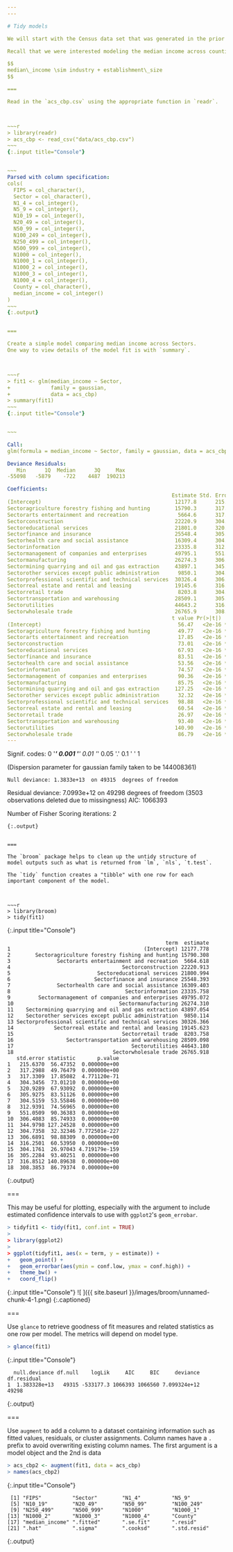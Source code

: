 ```yaml
---
---

# Tidy models

We will start with the Census data set that was generated in the prior lesson.

Recall that we were interested modeling the median income across counties. 

$$
median\_income \sim industry + establishment\_size
$$

===

Read in the `acs_cbp.csv` using the appropriate function in `readr`. 



~~~r
> library(readr)
> acs_cbp <- read_csv("data/acs_cbp.csv")
~~~
{:.input title="Console"}


~~~
Parsed with column specification:
cols(
  FIPS = col_character(),
  Sector = col_character(),
  N1_4 = col_integer(),
  N5_9 = col_integer(),
  N10_19 = col_integer(),
  N20_49 = col_integer(),
  N50_99 = col_integer(),
  N100_249 = col_integer(),
  N250_499 = col_integer(),
  N500_999 = col_integer(),
  N1000 = col_integer(),
  N1000_1 = col_integer(),
  N1000_2 = col_integer(),
  N1000_3 = col_integer(),
  N1000_4 = col_integer(),
  County = col_character(),
  median_income = col_integer()
)
~~~
{:.output}


===

Create a simple model comparing median income across Sectors. 
One way to view details of the model fit is with `summary`. 



~~~r
> fit1 <- glm(median_income ~ Sector, 
+             family = gaussian, 
+             data = acs_cbp)
> summary(fit1)
~~~
{:.input title="Console"}


~~~

Call:
glm(formula = median_income ~ Sector, family = gaussian, data = acs_cbp)

Deviance Residuals: 
   Min      1Q  Median      3Q     Max  
-55098   -5879    -722    4487  190213  

Coefficients:
                                                     Estimate Std. Error
(Intercept)                                           12177.8      215.6
Sectoragriculture forestry fishing and hunting        15790.3      317.3
Sectorarts entertainment and recreation                5664.6      317.3
Sectorconstruction                                    22220.9      304.3
Sectoreducational services                            21801.0      320.9
Sectorfinance and insurance                           25548.4      305.9
Sectorhealth care and social assistance               16309.4      304.5
Sectorinformation                                     23335.8      312.9
Sectormanagement of companies and enterprises         49795.1      551.1
Sectormanufacturing                                   26274.3      306.4
Sectormining quarrying and oil and gas extraction     43897.1      345.0
Sectorother services except public administration      9850.1      304.7
Sectorprofessional scientific and technical services  30326.4      306.7
Sectorreal estate and rental and leasing              19145.6      316.3
Sectorretail trade                                     8203.8      304.2
Sectortransportation and warehousing                  28509.1      305.2
Sectorutilities                                       44643.2      316.9
Sectorwholesale trade                                 26765.9      308.4
                                                     t value Pr(>|t|)    
(Intercept)                                            56.47   <2e-16 ***
Sectoragriculture forestry fishing and hunting         49.77   <2e-16 ***
Sectorarts entertainment and recreation                17.85   <2e-16 ***
Sectorconstruction                                     73.01   <2e-16 ***
Sectoreducational services                             67.93   <2e-16 ***
Sectorfinance and insurance                            83.51   <2e-16 ***
Sectorhealth care and social assistance                53.56   <2e-16 ***
Sectorinformation                                      74.57   <2e-16 ***
Sectormanagement of companies and enterprises          90.36   <2e-16 ***
Sectormanufacturing                                    85.75   <2e-16 ***
Sectormining quarrying and oil and gas extraction     127.25   <2e-16 ***
Sectorother services except public administration      32.32   <2e-16 ***
Sectorprofessional scientific and technical services   98.88   <2e-16 ***
Sectorreal estate and rental and leasing               60.54   <2e-16 ***
Sectorretail trade                                     26.97   <2e-16 ***
Sectortransportation and warehousing                   93.40   <2e-16 ***
Sectorutilities                                       140.90   <2e-16 ***
Sectorwholesale trade                                  86.79   <2e-16 ***
---
```

Signif. codes:  0 '***' 0.001 '**' 0.01 '*' 0.05 '.' 0.1 ' ' 1

(Dispersion parameter for gaussian family taken to be 144008361)

    Null deviance: 1.3833e+13  on 49315  degrees of freedom
Residual deviance: 7.0993e+12  on 49298  degrees of freedom
  (3503 observations deleted due to missingness)
AIC: 1066393

Number of Fisher Scoring iterations: 2
~~~
{:.output}


===

The `broom` package helps to clean up the untidy structure of
model outputs such as what is returned from `lm`, `nls`, `t.test`. 

The `tidy` function creates a "tibble" with one row for each
important component of the model.



~~~r
> library(broom)
> tidy(fit1)
~~~
{:.input title="Console"}


~~~
                                                   term  estimate
1                                           (Intercept) 12177.778
2        Sectoragriculture forestry fishing and hunting 15790.308
3               Sectorarts entertainment and recreation  5664.618
4                                    Sectorconstruction 22220.913
5                            Sectoreducational services 21800.994
6                           Sectorfinance and insurance 25548.393
7               Sectorhealth care and social assistance 16309.403
8                                     Sectorinformation 23335.758
9         Sectormanagement of companies and enterprises 49795.072
10                                  Sectormanufacturing 26274.310
11    Sectormining quarrying and oil and gas extraction 43897.054
12    Sectorother services except public administration  9850.114
13 Sectorprofessional scientific and technical services 30326.366
14             Sectorreal estate and rental and leasing 19145.623
15                                   Sectorretail trade  8203.758
16                 Sectortransportation and warehousing 28509.098
17                                      Sectorutilities 44643.180
18                                Sectorwholesale trade 26765.918
   std.error statistic       p.value
1   215.6370  56.47352  0.000000e+00
2   317.2988  49.76479  0.000000e+00
3   317.3309  17.85082  4.771120e-71
4   304.3456  73.01210  0.000000e+00
5   320.9289  67.93092  0.000000e+00
6   305.9275  83.51126  0.000000e+00
7   304.5159  53.55846  0.000000e+00
8   312.9391  74.56965  0.000000e+00
9   551.0509  90.36383  0.000000e+00
10  306.4083  85.74933  0.000000e+00
11  344.9798 127.24528  0.000000e+00
12  304.7358  32.32346 7.772501e-227
13  306.6891  98.88309  0.000000e+00
14  316.2501  60.53950  0.000000e+00
15  304.1761  26.97043 4.719179e-159
16  305.2284  93.40251  0.000000e+00
17  316.8512 140.89638  0.000000e+00
18  308.3853  86.79374  0.000000e+00
~~~
{:.output}


===

This may be useful for plotting, especially with the argument 
to include estimated confidence intervals to use with `ggplot2`'s
`geom_errobar`.



~~~r
> tidyfit1 <- tidy(fit1, conf.int = TRUE)
> 
> library(ggplot2)
> 
> ggplot(tidyfit1, aes(x = term, y = estimate)) +
+   geom_point() +
+   geom_errorbar(aes(ymin = conf.low, ymax = conf.high)) + 
+   theme_bw() +
+   coord_flip()
~~~
{:.input title="Console"}
![ ]({{ site.baseurl }}/images/broom/unnamed-chunk-4-1.png)
{:.captioned}

===

Use `glance` to retrieve goodness of fit measures and related statistics
as one row per model. The metrics will depend on model type. 



~~~r
> glance(fit1)
~~~
{:.input title="Console"}


~~~
  null.deviance df.null    logLik     AIC     BIC     deviance df.residual
1  1.383328e+13   49315 -533177.3 1066393 1066560 7.099324e+12       49298
~~~
{:.output}


===

Use `augment` to add a column to a dataset containing information such as fitted values,
residuals, or cluster assignments. Column names have a `.` prefix to avoid overwriting
existing column names. The first argument is a model object and the 2nd is data



~~~r
> acs_cbp2 <- augment(fit1, data = acs_cbp)
> names(acs_cbp2)
~~~
{:.input title="Console"}


~~~
 [1] "FIPS"          "Sector"        "N1_4"          "N5_9"         
 [5] "N10_19"        "N20_49"        "N50_99"        "N100_249"     
 [9] "N250_499"      "N500_999"      "N1000"         "N1000_1"      
[13] "N1000_2"       "N1000_3"       "N1000_4"       "County"       
[17] "median_income" ".fitted"       ".se.fit"       ".resid"       
[21] ".hat"          ".sigma"        ".cooksd"       ".std.resid"   
~~~
{:.output}


